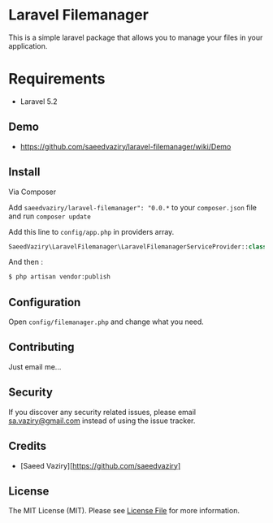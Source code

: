# Laravel Filemanager

This is a simple laravel package that allows you to manage your files in your application.

# Requirements

- Laravel 5.2

## Demo

- https://github.com/saeedvaziry/laravel-filemanager/wiki/Demo

## Install

Via Composer

Add ``saeedvaziry/laravel-filemanager": "0.0.*`` to your ``composer.json`` file and run ``composer update``

Add this line to ``config/app.php`` in providers array.

``` php
SaeedVaziry\LaravelFilemanager\LaravelFilemanagerServiceProvider::class,
```

And then :

``` bash
$ php artisan vendor:publish
```

## Configuration

Open ``config/filemanager.php`` and change what you need.

## Contributing

Just email me...

## Security

If you discover any security related issues, please email sa.vaziry@gmail.com instead of using the issue tracker.

## Credits

- [Saeed Vaziry][https://github.com/saeedvaziry]

## License

The MIT License (MIT). Please see [License File](LICENSE.md) for more information.

